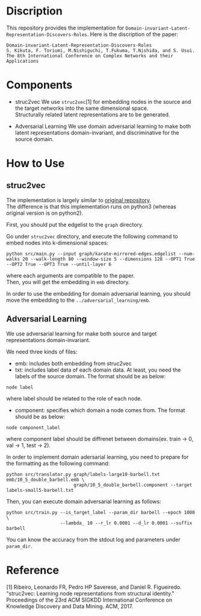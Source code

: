 # Discription
This repository provides the implementation for `Domain-invariant-Latent-Representation-Discovers-Roles`.
Here is the discription of the paper:

```
Domain-invariant-Latent-Representation-Discovers-Roles
S. Kikuta, F. Toriumi, M.Nishiguchi, T.Fukuma, T.Nishida, and S. Usui.
The 8th International Conference on Complex Networks and their Applications
```

# Components
- struc2vec
We use `struc2vec`[1] for embedding nodes in the source and the target networks into the same dimensional space.   
Structurally related latent representations are to be generated.   

- Adversarial Learning
We use domain adversarial learning to make both latent representations domain-invariant, and discriminative for the source domain.

# How to Use
## struc2vec
The implementation is largely similar to [original repository](https://github.com/leoribeiro/struc2vec).    
The difference is that this implementation runs on python3 (whereas original version is on python2).

First, you should put the edgelist to the `graph` directory.

Go under `struc2vec` directory, and execute the following command to embed nodes into k-dimensional spaces:

```
python src/main.py --input graph/karate-mirrored-edges.edgelist --num-walks 20 --walk-length 80 --window-size 5 --dimensions 128 --OPT1 True --OPT2 True --OPT3 True --until-layer 6
```

where each arguments are compatible to the paper.   
Then, you will get the embedding in `emb` directory. 

In order to use the embedding for domain adversarial learning, you should move the embedding to the `../adversarial_learning/emb`.

## Adversarial Learning
We use adversarial learning for make both source and target representations domain-invariant.   

We need three kinds of files:
- emb: includes both embedding from struc2vec
- txt: includes label data of each domain data. At least, you need the labels of the source domain.
The format should be as below:
```
node label
```
where label should be related to the role of each node.
- component: specifies which domain a node comes from.
The format should be as below:
```
node component_label
```
where component label should be diffrenet between domains(ex. train -> 0, val -> 1, test -> 2).

In order to implement domain adersarial learning, you need to prepare for the formatting as the following command:

```
python src/translator.py graph/labels-large10-barbell.txt emb/10_5_double_barbell.emb \
                         graph/10_5_double_barbell.component --target labels-small5-barbell.txt 
```

Then, you can execute domain adversarial learning as follows:

```
python src/train.py --is_target_label --param_dir barbell --epoch 1000 \
                    --lambda_ 10 --r_lr 0.0001 --d_lr 0.0001 --suffix barbell
```

You can know the accuracy from the stdout log and parameters under `param_dir`.

# Reference
[1] Ribeiro, Leonardo FR, Pedro HP Saverese, and Daniel R. Figueiredo. "struc2vec: Learning node representations from structural identity." Proceedings of the 23rd ACM SIGKDD International Conference on Knowledge Discovery and Data Mining. ACM, 2017.
